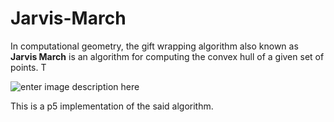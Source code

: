 
# Jarvis-March

In computational geometry, the gift wrapping algorithm also known as **Jarvis March** is an algorithm for computing the convex hull of a given set of points. T

![enter image description here](https://upload.wikimedia.org/wikipedia/commons/thumb/d/de/Jarvis_march_convex_hull_algorithm_diagram.svg/280px-Jarvis_march_convex_hull_algorithm_diagram.svg.png)

This  is a p5 implementation of the said algorithm.
